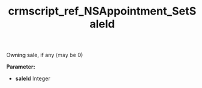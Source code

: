 ﻿---
title: crmscript_ref_NSAppointment_SetSaleId
description: NSAppointment.SetSaleId(Integer saleId)
intellisense: NSAppointment.SetSaleId
keywords: NSAppointment, GetSaleId
so.topic: reference
---

Owning sale, if any (may be 0)

**Parameter:** 
 - **saleId** Integer

